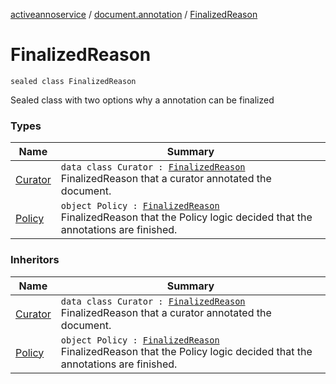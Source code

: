 [activeannoservice](../../index.md) / [document.annotation](../index.md) / [FinalizedReason](./index.md)

# FinalizedReason

`sealed class FinalizedReason`

Sealed class with two options why a annotation can be finalized

### Types

| Name | Summary |
|---|---|
| [Curator](-curator/index.md) | `data class Curator : `[`FinalizedReason`](./index.md)<br>FinalizedReason that a curator annotated the document. |
| [Policy](-policy.md) | `object Policy : `[`FinalizedReason`](./index.md)<br>FinalizedReason that the Policy logic decided that the annotations are finished. |

### Inheritors

| Name | Summary |
|---|---|
| [Curator](-curator/index.md) | `data class Curator : `[`FinalizedReason`](./index.md)<br>FinalizedReason that a curator annotated the document. |
| [Policy](-policy.md) | `object Policy : `[`FinalizedReason`](./index.md)<br>FinalizedReason that the Policy logic decided that the annotations are finished. |
